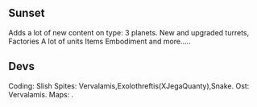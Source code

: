 ## Sunset
Adds a lot of new content on type:
3 planets.
New and upgraded turrets,
Factories
A lot of units
Items
Embodiment and more.....



## Devs
Coding: Slish
Spites: Vervalamis,Exolothreftis(XJegaQuanty),Snake.
Ost: Vervalamis.
Maps: .
